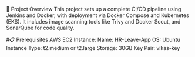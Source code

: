 🚀 Project Overview
This project sets up a complete CI/CD pipeline using Jenkins and Docker, with deployment via Docker Compose and Kubernetes (EKS). It includes image scanning tools like Trivy and Docker Scout, and SonarQube for code quality.

#📋 Prerequisites
AWS EC2 Instance: Name: HR-Leave-App OS: Ubuntu Instance Type: t2.medium or t2.large Storage: 30GB Key Pair: vikas-key

  

